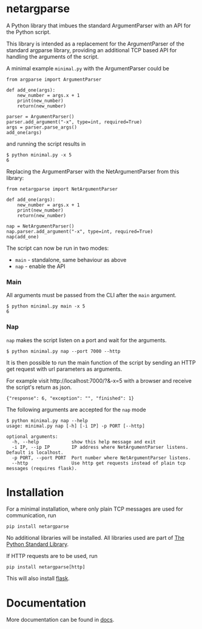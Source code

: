 # netargparse
A Python library that imbues the standard ArgumentParser with an API for the Python script.

This library is intended as a replacement for the ArgumentParser of the standard argparse library, providing an additional TCP based API for handling the arguments of the script.

A minimal example `minimal.py` with the ArgumentParser could be
```
from argparse import ArgumentParser

def add_one(args):
    new_number = args.x + 1
    print(new_number)
    return(new_number)

parser = ArgumentParser()
parser.add_argument("-x", type=int, required=True)
args = parser.parse_args()
add_one(args)
```

and running the script results in
```
$ python minimal.py -x 5
6
```

Replacing the ArgumentParser with the NetArgumentParser from this library:
```
from netargparse import NetArgumentParser

def add_one(args):
    new_number = args.x + 1
    print(new_number)
    return(new_number)

nap = NetArgumentParser()
nap.parser.add_argument("-x", type=int, required=True)
nap(add_one)
```

The script can now be run in two modes:
- `main` - standalone, same behaviour as above
- `nap` - enable the API

### Main
All arguments must be passed from the CLI after the `main` argument.
```
$ python minimal.py main -x 5
6
```

### Nap
`nap` makes the script listen on a port and wait for the arguments.
```
$ python minimal.py nap --port 7000 --http
```
It is then possible to run the main function of the script by sending an HTTP get request with url parameters as arguments.

For example visit http://localhost:7000/?&-x=5 with a browser and receive the script's return as json.
```
{"response": 6, "exception": "", "finished": 1}
```

The following arguments are accepted for the `nap` mode
```
$ python minimal.py nap --help
usage: minimal.py nap [-h] [-i IP] -p PORT [--http]

optional arguments:
  -h, --help            show this help message and exit
  -i IP, --ip IP        IP address where NetArgumentParser listens. Default is localhost.
  -p PORT, --port PORT  Port number where NetArgumentParser listens.
  --http                Use http get requests instead of plain tcp messages (requires flask).
```

# Installation
For a minimal installation, where only plain TCP messages are used for communication, run
```
pip install netargparse
```
No additional libraries will be installed. All libraries used are part of [The Python Standard Library](https://docs.python.org/3/library/index.html).

If HTTP requests are to be used, run
```
pip install netargparse[http]
```
This will also install [flask](https://pypi.org/project/Flask/).

# Documentation
More documentation can be found in [docs](https://github.com/kvnglb/netargparse/tree/main/docs).
